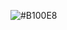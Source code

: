 ![#B100E8](https://github.com/HannaJacob/Projeto-Grupo-M5/assets/144841827/4339b9e6-8e28-44ab-8bdd-9d66b565e4ff)
